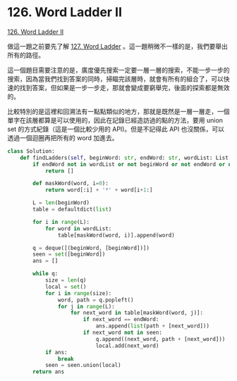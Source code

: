# 126. Word Ladder II

[126. Word Ladder II](https://leetcode.com/problems/word-ladder-ii/)

做這一題之前要先了解 [127. Word Ladder](word-ladder.md) 。這一題稍微不一樣的是，我們要舉出所有的路徑。

這一個題目需要注意的是，廣度優先搜索一定要一層一層的搜索，不能一步一步的搜索，因為當我們找到答案的同時，掃瞄完該層時，就會有所有的組合了，可以快速的找到答案，但如果是一步一步走，那就會變成要窮舉完，後面的探索都是無效的。

比較特別的是這裡和回溯法有一點點類似的地方，那就是既然是一層一層走，一個單字在該層都算是可以使用的，因此在記錄已經造訪過的點的方法，要用 union set 的方式紀錄（這是一個比較少用的 API\)。但是不記得此 API 也沒關係，可以透過一個迴圈再把所有的 word 加進去。

```python
class Solution:
    def findLadders(self, beginWord: str, endWord: str, wordList: List[str]) -> List[List[str]]:
        if endWord not in wordList or not beginWord or not endWord or not wordList:
            return []

        def maskWord(word, i=0):
            return word[:i] + '*' + word[i+1:]

        L = len(beginWord)
        table = defaultdict(list)

        for i in range(L):
            for word in wordList:
                table[maskWord(word, i)].append(word)

        q = deque([(beginWord, [beginWord])])
        seen = set([beginWord])
        ans = []

        while q:
            size = len(q)
            local = set()
            for i in range(size):
                word, path = q.popleft()
                for j in range(L):
                    for next_word in table[maskWord(word, j)]:
                        if next_word == endWord:
                            ans.append(list(path + [next_word]))
                        if next_word not in seen:
                            q.append((next_word, path + [next_word]))
                            local.add(next_word)
            if ans:
                break
            seen = seen.union(local)
        return ans
```

